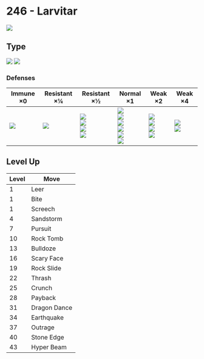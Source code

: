 # 246 - Larvitar
![][246]

## Type

![][rock]  ![][ground]

### Defenses

Immune ×0         | Resistant ×¼    | Resistant ×½                                                | Normal ×1                                                                                 | Weak ×2                                                       | Weak ×4                       | 
---               | ---             | ---                                                         | ---                                                                                       | ---                                                           | ---                           | 
![][electric]<br> | ![][poison]<br> | ![][normal]<br> ![][flying]<br> ![][rock]<br> ![][fire]<br> | ![][bug]<br> ![][ghost]<br> ![][psychic]<br> ![][dragon]<br> ![][dark]<br> ![][fairy]<br> | ![][fighting]<br> ![][ground]<br> ![][steel]<br> ![][ice]<br> | ![][water]<br> ![][grass]<br> | 

## Level Up

Level | Move         | 
---   | ---          | 
1     | Leer         | 
1     | Bite         | 
1     | Screech      | 
4     | Sandstorm    | 
7     | Pursuit      | 
10    | Rock Tomb    | 
13    | Bulldoze     | 
16    | Scary Face   | 
19    | Rock Slide   | 
22    | Thrash       | 
25    | Crunch       | 
28    | Payback      | 
31    | Dragon Dance | 
34    | Earthquake   | 
37    | Outrage      | 
40    | Stone Edge   | 
43    | Hyper Beam   | 

[246]: ../img/pokemon/246.png
[normal]: ../img/types/normal.png
[fire]: ../img/types/fire.png
[fighting]: ../img/types/fighting.png
[water]: ../img/types/water.png
[flying]: ../img/types/flying.png
[grass]: ../img/types/grass.png
[poison]: ../img/types/poison.png
[electric]: ../img/types/electric.png
[ground]: ../img/types/ground.png
[psychic]: ../img/types/psychic.png
[rock]: ../img/types/rock.png
[ice]: ../img/types/ice.png
[bug]: ../img/types/bug.png
[dragon]: ../img/types/dragon.png
[ghost]: ../img/types/ghost.png
[dark]: ../img/types/dark.png
[steel]: ../img/types/steel.png
[fairy]: ../img/types/fairy.png
